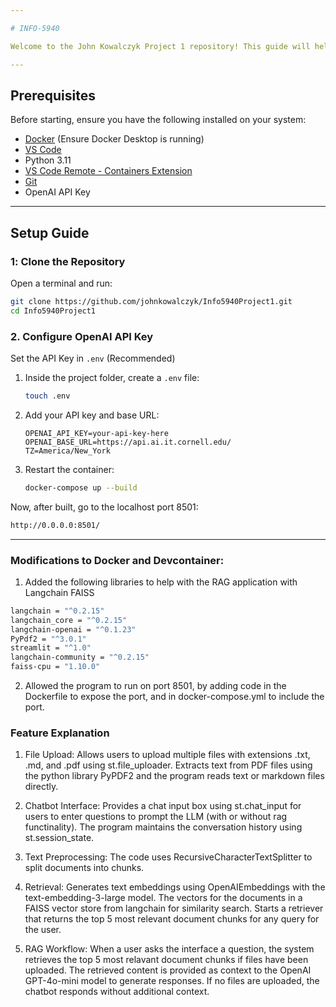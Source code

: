 ```yaml
---

# INFO-5940

Welcome to the John Kowalczyk Project 1 repository! This guide will help you set up the development environment using **Docker** in **VS Code**, configure the **OpenAI API key**.

---
```


## Prerequisites  

Before starting, ensure you have the following installed on your system:  

- [Docker](https://www.docker.com/get-started) (Ensure Docker Desktop is running)  
- [VS Code](https://code.visualstudio.com/)  
- Python 3.11
- [VS Code Remote - Containers Extension](https://marketplace.visualstudio.com/items?itemName=ms-vscode-remote.remote-containers)  
- [Git](https://git-scm.com/)  
- OpenAI API Key  

---

## Setup Guide  

### 1️: Clone the Repository  

Open a terminal and run:  

```bash
git clone https://github.com/johnkowalczyk/Info5940Project1.git
cd Info5940Project1
```

### 2. Configure OpenAI API Key  
Set the API Key in `.env` (Recommended)  

1. Inside the project folder, create a `.env` file:  

   ```bash
   touch .env
   ```

2. Add your API key and base URL:  

   ```plaintext
   OPENAI_API_KEY=your-api-key-here
   OPENAI_BASE_URL=https://api.ai.it.cornell.edu/
   TZ=America/New_York
   ```

3. Restart the container:  

   ```bash
   docker-compose up --build
   ```

Now, after built, go to the localhost port 8501: 
```bash
http://0.0.0.0:8501/
```
---

### Modifications to Docker and Devcontainer:
1. Added the following libraries to help with the RAG application with Langchain FAISS
```bash
langchain = "^0.2.15"
langchain_core = "^0.2.15"
langchain-openai = "^0.1.23"
PyPdf2 = "^3.0.1"
streamlit = "^1.0"
langchain-community = "^0.2.15"
faiss-cpu = "1.10.0"
```
2. Allowed the program to run on port 8501, by adding code in the Dockerfile to expose the port, and in docker-compose.yml to include the port. 


### Feature Explanation
1. File Upload:
Allows users to upload multiple files with extensions .txt, .md, and .pdf using st.file_uploader.
Extracts text from PDF files using the python library PyPDF2 and the program reads text or markdown files directly.

2. Chatbot Interface:
Provides a chat input box using st.chat_input for users to enter questions to prompt the LLM (with or without rag functinality). 
The program maintains the conversation history using st.session_state.

3. Text Preprocessing:
The code uses RecursiveCharacterTextSplitter to split documents into chunks.

4. Retrieval:
Generates text embeddings using OpenAIEmbeddings with the text-embedding-3-large model.
The vectors for the documents in a FAISS vector store from langchain for similarity search.
Starts a retriever that returns the top 5 most relevant document chunks for any query for the user.

5. RAG Workflow:
When a user asks the interface a question, the system retrieves the top 5 most relavant document chunks if files have been uploaded.
The retrieved content is provided as context to the OpenAI GPT-4o-mini model to generate responses.
If no files are uploaded, the chatbot responds without additional context.
